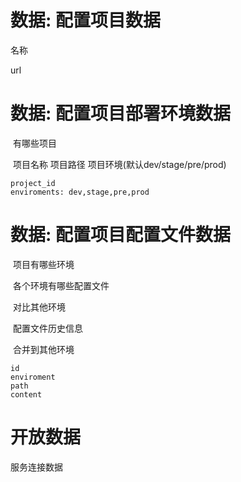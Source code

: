 # 数据: 配置项目数据

名称

url

# 数据: 配置项目部署环境数据

​	有哪些项目

​		项目名称	项目路径	项目环境(默认dev/stage/pre/prod)

```
project_id
enviroments: dev,stage,pre,prod
```

# 数据: 配置项目配置文件数据

​	项目有哪些环境

​	各个环境有哪些配置文件

​		对比其他环境

​		配置文件历史信息

​		合并到其他环境

```
id
enviroment
path
content
```

# 开放数据

服务连接数据